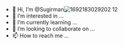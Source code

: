- 👋 Hi, I’m @Sugirman![1692183029202](https://github.com/Sugirman12/Sugirman12/assets/149547591/085a66c7-b537-4e5b-8849-4663d83bc991)
12
- 👀 I’m interested in ...
- 🌱 I’m currently learning ...
- 💞️ I’m looking to collaborate on ...
- 📫 How to reach me ...

<!---
Sugirman12/Sugirman12 is a ✨ special ✨ repository because its `README.md` (this file) appears on your GitHub profile.
You can click the Preview link to take a look at your changes.
--->
